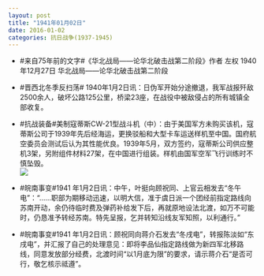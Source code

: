 ```yaml
---
layout: post
title: "1941年01月02日"
date: 2016-01-02
categories: 抗日战争(1937-1945)
---
```


<meta name="referrer" content="no-referrer" />

- #来自75年前的文字#《华北战局——论华北破击战第二阶段》作者 左权 1940年12月27日 华北战局——论华北破击战第二阶段 

- #晋西北冬季反扫荡# 1940年1月2日讯：日伪军开始分途撤退，我军战报歼敌2500余人，破坏公路125公里，桥梁23座，在战役中被敌侵占的所有城镇全部收复。 

- #抗战装备#美制寇蒂斯CW-21型战斗机（中）：由于美国军方未购买该机，寇蒂斯公司于1939年先后经海运，更换驳船和大型卡车运送样机至中国。国府航空委员会测试后认为其性能优良。1939年5月，双方签约，寇蒂斯公司供应整机3架，另附组件材料27架，在中国进行组装。样机由国军空军飞行训练时不慎坠毁。 <br/><img src="https://ww4.sinaimg.cn/large/aca367d8jw1ezkx7dmwozj20bk0in40l.jpg" />

- #皖南事变#1941 年1月2日讯：中午，叶挺向顾祝同、上官云相发去“冬午电”：“……职部为期移动迅速，以明大信，准于虞日派一个团经前指定路线向苏南开动，余仍待临时费及弹药补给发下后，再就原地设法北渡，如万不可能时，仍恳准予转经苏南。特先呈报，乞并转知沿线友军知照，以利通行。” 

- #皖南事变#1941 年1月2日讯：顾祝同向蒋介石发去“冬戌电”，转报陈淡如“东戌电”，并汇报了自己的处理意见：即将李品仙指定路线做为新四军北移路线，同意发放部分经费，北渡时间“以1月底为限”的要求，请示蒋介石“是否可行，敬乞核示祗遵”。 

